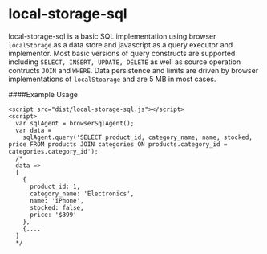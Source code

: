 # local-storage-sql
local-storage-sql is a basic SQL implementation using browser `localStorage` as a data store and javascript as a query executor and implementor. Most basic versions of query constructs are supported including `SELECT, INSERT, UPDATE, DELETE` as well as source operation contructs `JOIN` and `WHERE`. Data persistence and limits are driven by browser implementations of `localStoarage` and are 5 MB in most cases.

####Example Usage

```
<script src="dist/local-storage-sql.js"></script>
<script>
  var sqlAgent = browserSqlAgent();
  var data = 
    sqlAgent.query('SELECT product_id, category_name, name, stocked, price FROM products JOIN categories ON products.category_id = categories.category_id');
  /*
  data => 
  [
    {
      product_id: 1, 
      category_name: 'Electronics', 
      name: 'iPhone', 
      stocked: false, 
      price: '$399'
    }, 
    {....
  ]
  */     
```
